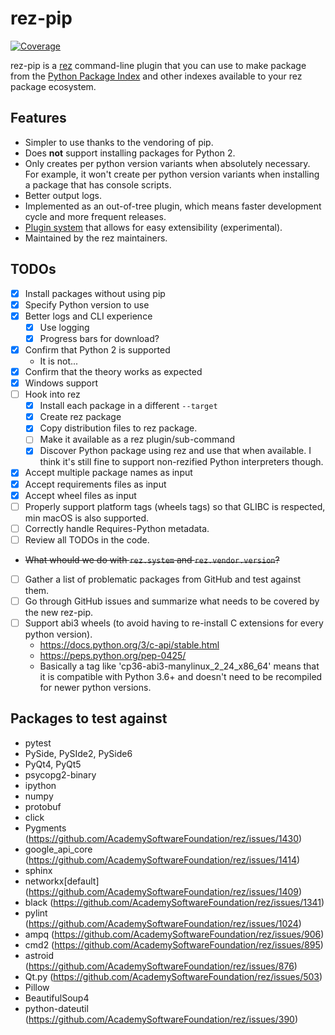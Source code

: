 # rez-pip
[![Coverage](https://codecov.io/gh/JeanChristopheMorinPerso/rez-pip/branch/main/graph/badge.svg?token=SYLI4WI7F1)](https://codecov.io/gh/JeanChristopheMorinPerso/rez-pip)

rez-pip is a [rez](https://github.com/AcademySoftwareFoundation/rez) command-line plugin that you can use to make package from
the [Python Package Index](https://pypi.org) and other indexes available to your rez package ecosystem.

## Features

* Simpler to use thanks to the vendoring of pip.
* Does **not** support installing packages for Python 2.
* Only creates per python version variants when absolutely necessary. For example, it won't
  create per python version variants when installing a package that has console scripts.
* Better output logs.
* Implemented as an out-of-tree plugin, which means faster development cycle and more frequent releases.
* [Plugin system](https://rez-pip.readthedocs.io/en/stable/plugins.html) that allows for easy extensibility (experimental).
* Maintained by the rez maintainers.

## TODOs

* [x] Install packages without using pip
* [x] Specify Python version to use
* [x] Better logs and CLI experience
    * [x] Use logging
    * [x] Progress bars for download?
* [x] Confirm that Python 2 is supported
    * It is not...
* [x] Confirm that the theory works as expected
* [x] Windows support
* [ ] Hook into rez
    * [x] Install each package in a different `--target`
    * [x] Create rez package
    * [x] Copy distribution files to rez package.
    * [ ] Make it available as a rez plugin/sub-command
    * [x] Discover Python package using rez and use that when available. I think it's still fine to support non-rezified Python interpreters though.
* [x] Accept multiple package names as input
* [x] Accept requirements files as input
* [x] Accept wheel files as input
* [ ] Properly support platform tags (wheels tags) so that GLIBC is respected, min macOS is also supported.
* [ ] Correctly handle Requires-Python metadata.
* [ ] Review all TODOs in the code.
* ~~What whould we do with `rez.system` and `rez.vendor.version`?~~
* [ ] Gather a list of problematic packages from GitHub and test against them.
* [ ] Go through GitHub issues and summarize what needs to be covered by the new rez-pip.
* [ ] Support abi3 wheels (to avoid having to re-install C extensions for every python version).
    * https://docs.python.org/3/c-api/stable.html
    * https://peps.python.org/pep-0425/
    * Basically a tag like 'cp36-abi3-manylinux_2_24_x86_64' means
      that it is compatible with Python 3.6+ and doesn't need to be
      recompiled for newer python versions.

## Packages to test against

* pytest
* PySide, PySIde2, PySide6
* PyQt4, PyQt5
* psycopg2-binary
* ipython
* numpy
* protobuf
* click
* Pygments (https://github.com/AcademySoftwareFoundation/rez/issues/1430)
* google_api_core (https://github.com/AcademySoftwareFoundation/rez/issues/1414)
* sphinx
* networkx[default] (https://github.com/AcademySoftwareFoundation/rez/issues/1409)
* black (https://github.com/AcademySoftwareFoundation/rez/issues/1341)
* pylint (https://github.com/AcademySoftwareFoundation/rez/issues/1024)
* ampq (https://github.com/AcademySoftwareFoundation/rez/issues/906)
* cmd2 (https://github.com/AcademySoftwareFoundation/rez/issues/895)
* astroid (https://github.com/AcademySoftwareFoundation/rez/issues/876)
* Qt.py (https://github.com/AcademySoftwareFoundation/rez/issues/503)
* Pillow
* BeautifulSoup4
* python-dateutil (https://github.com/AcademySoftwareFoundation/rez/issues/390)
